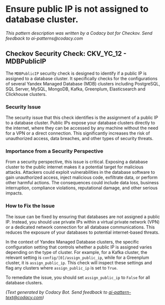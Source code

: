 # Ensure public IP is not assigned to database cluster.

_This pattern description was written by a Codacy bot for Checkov. Send feedback to ai-patterns@codacy.com_

## Checkov Security Check: CKV_YC_12 - MDBPublicIP

The `MDBPublicIP` security check is designed to identify if a public IP is assigned to a database cluster. It specifically checks for the configurations of several Yandex Managed Database (MDB) clusters including PostgreSQL, SQL Server, MySQL, MongoDB, Kafka, Greenplum, Elasticsearch and Clickhouse clusters.

### Security Issue

The security issue that this check identifies is the assignment of a public IP to a database cluster. Public IPs expose your database clusters directly to the internet, where they can be accessed by any machine without the need for a VPN or a direct connection. This significantly increases the risk of unauthorized access, data breaches, and other types of security threats.

### Importance from a Security Perspective

From a security perspective, this issue is critical. Exposing a database cluster to the public internet makes it a potential target for malicious attacks. Attackers could exploit vulnerabilities in the database software to gain unauthorized access, inject malicious code, exfiltrate data, or perform other harmful actions. The consequences could include data loss, business interruption, compliance violations, reputational damage, and other serious impacts.

### How to Fix the Issue

The issue can be fixed by ensuring that databases are not assigned a public IP. Instead, you should use private IPs within a virtual private network (VPN) or a dedicated network connection for all database communications. This reduces the exposure of your databases to potential internet-based threats.

In the context of Yandex Managed Database clusters, the specific configuration setting that controls whether a public IP is assigned varies depending on the type of cluster. For example, for a Kafka cluster, the relevant setting is `config/[0]/assign_public_ip`, while for a Greenplum cluster, it is `assign_public_ip`. This check will inspect these settings and flag any clusters where `assign_public_ip` is set to `True`.

To remediate the issue, you should set `assign_public_ip` to `False` for all database clusters.

_(Text generated by Codacy Bot. Send feedback to ai-pattern-text@codacy.com)_
